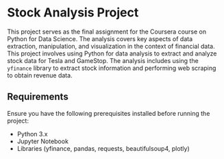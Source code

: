 # Stock Analysis Project

This project serves as the final assignment for the Coursera course on Python for Data Science. The analysis covers key aspects of data extraction, manipulation, and visualization in the context of financial data.
This project involves using Python for data analysis to extract and analyze stock data for Tesla and GameStop. The analysis includes using the `yfinance` library to extract stock information and performing web scraping to obtain revenue data.

## Requirements

Ensure you have the following prerequisites installed before running the project:

- Python 3.x
- Jupyter Notebook
- Libraries (yfinance, pandas, requests, beautifulsoup4, plotly)

